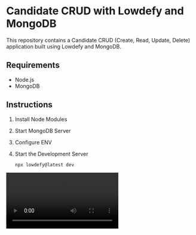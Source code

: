 # Candidate CRUD with Lowdefy and MongoDB

This repository contains a Candidate CRUD (Create, Read, Update, Delete) application built using Lowdefy and MongoDB.

## Requirements

- Node.js
- MongoDB

## Instructions

1. Install Node Modules
2. Start MongoDB Server
3. Configure ENV
4. Start the Development Server

   ```bash
   npx lowdefy@latest dev
   ```

![](./crud-output.mp4crud-output.mp4)